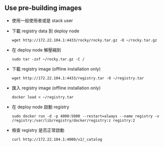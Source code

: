 Use pre-building images
-----------------------

- 使用一般使用者或是 stack user

- 下載 registry data 到 deploy node

  ```
  wget http://172.22.104.1:4433/rocky/rocky.tar.gz -O ~/rocky.tar.gz
  ```

- 在 deploy node 解壓縮到

  ```
  sudo tar -zxf ~/rocky.tar.gz -C /
  ```

- 下載 registry image (offline installation only)

  ```
  wget http://172.22.104.1:4433/registry.tar -O ~/registry.tar
  ```

- 匯入 registry image (offline installation only)

  ```
  docker load < ~/registry.tar
  ```

- 在 deploy node 啟動 registry

  ```
  sudo docker run -d -p 4000:5000 --restart=always --name registry -v /registry:/var/lib/registry/docker/registry:z registry:2

  ```

- 檢查 registry 是否正常啟動
  ```
  curl http://172.22.104.1:4000/v2/_catalog
  ```

